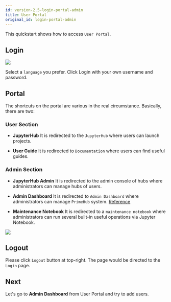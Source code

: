 ```yaml
---
id: version-2.5-login-portal-admin
title: User Portal
original_id: login-portal-admin
---
```


This quickstart shows how to access `User Portal`.

## Login

![](assets/login_1.png)

Select a `language` you prefer. Click Login with your own username and password.

## Portal
The shortcuts on the portal are various in the real circumstance. Basically, there are two:

### User Section

+ **JupyterHub**
It is redirected to the `JupyterHub` where users can launch projects.

+ **User Guide**
It is redirected to `Documentation` where users can find useful guides.

### Admin Section

+ **JupyterHub Admin**
It is redirected to the admin console of hubs where administrators can manage hubs of users.

+ **Admin Dashboard**
It is redirected to `Admin Dashboard` where administrators can manage `PrimeHub` system.
[Reference](admin-dashboard.md)

+ **Maintenance Notebook**
It is redirected to a `maintenance notebook` where administrators can run several built-in useful operations via Jupyter Notebook.

![](assets/user_portal_admin.png)


## Logout
Please click `Logout` button at top-right. The page would be directed to the `Login` page.


## Next

Let's go to **Admin Dashboard** from User Portal and try to add users.
